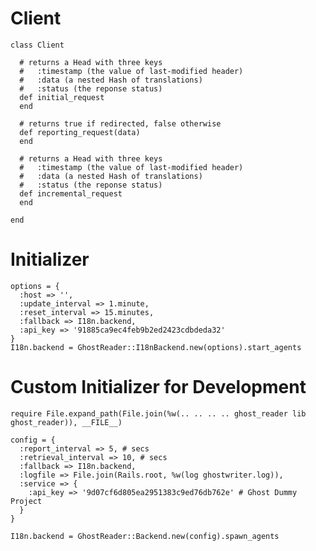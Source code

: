 Client
======

    class Client
    
      # returns a Head with three keys
      #   :timestamp (the value of last-modified header)
      #   :data (a nested Hash of translations)
      #   :status (the reponse status)
      def initial_request
      end
    
      # returns true if redirected, false otherwise
      def reporting_request(data)
      end
    
      # returns a Head with three keys
      #   :timestamp (the value of last-modified header)
      #   :data (a nested Hash of translations)
      #   :status (the reponse status)
      def incremental_request
      end
    
    end

Initializer
===========

    options = {
      :host => '',
      :update_interval => 1.minute,
      :reset_interval => 15.minutes,
      :fallback => I18n.backend,
      :api_key => '91885ca9ec4feb9b2ed2423cdbdeda32'
    }
    I18n.backend = GhostReader::I18nBackend.new(options).start_agents


Custom Initializer for Development
==================================

    require File.expand_path(File.join(%w(.. .. .. .. ghost_reader lib ghost_reader)), __FILE__)
    
    config = {
      :report_interval => 5, # secs
      :retrieval_interval => 10, # secs
      :fallback => I18n.backend,
      :logfile => File.join(Rails.root, %w(log ghostwriter.log)),
      :service => {
        :api_key => '9d07cf6d805ea2951383c9ed76db762e' # Ghost Dummy Project
      }
    }
    
    I18n.backend = GhostReader::Backend.new(config).spawn_agents
